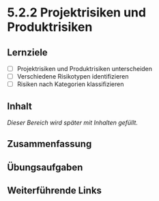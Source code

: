 # 5.2.2 Projektrisiken und Produktrisiken

## Lernziele

- [ ] Projektrisiken und Produktrisiken unterscheiden
- [ ] Verschiedene Risikotypen identifizieren
- [ ] Risiken nach Kategorien klassifizieren

## Inhalt

_Dieser Bereich wird später mit Inhalten gefüllt._

## Zusammenfassung

## Übungsaufgaben

## Weiterführende Links
